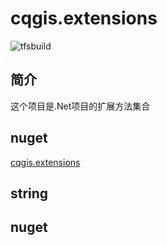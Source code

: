 ﻿# cqgis.extensions

![tfsbuild](https://cqgis.visualstudio.com/_apis/public/build/definitions/8b214f0e-c703-40ab-b972-7a347c6b7c9c/18/badge)

## 简介

这个项目是.Net项目的扩展方法集合

## nuget

[cqgis.extensions](https://www.nuget.org/packages/cqgis.extensions/)

 
## string



## nuget